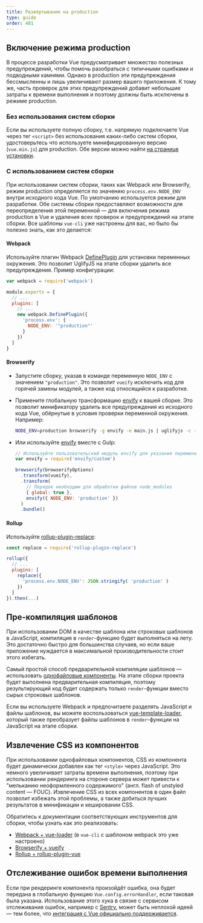 ```yaml
---
title: Развёртывание на production
type: guide
order: 401
---
```


## Включение режима production

В процессе разработки Vue предусматривает множество полезных предупреждений, чтобы помочь разобраться с типичными ошибками и подводными камнями. Однако в production эти предупреждения бессмысленны и лишь увеличивают размер вашего приложения. К тому же, часть проверок для этих предупреждений добавит небольшие затраты к времени выполнения и поэтому должны быть исключены в режиме production.

### Без использования систем сборки

Если вы используете полную сборку, т.е. напрямую подключаете Vue через тег `<script>` без использования каких-либо систем сборки, удостоверьтесь что используете минифицированную версию (`vue.min.js`) для production. Обе версии можно найти [на странице установки](installation.html#Подключение-через-lt-script-gt).

### С использованием систем сборки

При использовании систем сборки, таких как Webpack или Browserify, режим production определяется по значению `process.env.NODE_ENV` внутри исходного кода Vue. По умолчанию используется режим для разработки. Обе системы сборки предоставляют возможности для переопределения этой переменной — для включения режима production в Vue и удаления всех проверок и предупреждений на этапе сборки. Все шаблоны `vue-cli` уже настроены для вас, но было бы полезно знать, как это делается:

#### Webpack

Используйте плагин Webpack [DefinePlugin](https://webpack.js.org/plugins/define-plugin/) для установки переменных окружения. Это позволит UglifyJS на этапе сборки удалить все предупреждения. Пример конфигурации:

``` js
var webpack = require('webpack')

module.exports = {
  // ...
  plugins: [
    // ...
    new webpack.DefinePlugin({
      'process.env': {
        NODE_ENV: '"production"'
      }
    })
  ]
}
```

#### Browserify

- Запустите сборку, указав в команде переменную `NODE_ENV` с значением `"production"`. Это позволит `vueify` исключить код для горячей замены модулей, а также код относящийся к разработке.

- Примените глобальную трансформацию [envify](https://github.com/hughsk/envify) к вашей сборке. Это позволит минификатору удалить все предупреждения из исходного кода Vue, обёрнутые в условия проверки переменной окружения. Например:

  ``` bash
  NODE_ENV=production browserify -g envify -e main.js | uglifyjs -c -m > build.js
  ```

- Или используйте [envify](https://github.com/hughsk/envify) вместе с Gulp:

  ``` js
  // Используйте пользовательский модуль envify для указания переменных окружения
  var envify = require('envify/custom')

  browserify(browserifyOptions)
    .transform(vueify),
    .transform(
      // Порядок необходим для обработки файлов node_modules
      { global: true },
      envify({ NODE_ENV: 'production' })
    )
    .bundle()
  ```

#### Rollup

Используйте [rollup-plugin-replace](https://github.com/rollup/rollup-plugin-replace):

``` js
const replace = require('rollup-plugin-replace')

rollup({
  // ...
  plugins: [
    replace({
      'process.env.NODE_ENV': JSON.stringify( 'production' )
    })
  ]
}).then(...)
```

## Пре-компиляция шаблонов

При использовании DOM в качестве шаблона или строковых шаблонов в JavaScript, компиляция в `render`-функцию будет выполняться на лету. Это достаточно быстро для большинства случаев, но если ваше приложение нуждается в максимальной производительности стоит этого избегать.

Самый простой способ предварительной компиляции шаблонов — использовать [однофайловые компоненты](single-file-components.html). На этапе сборки проекта будет выполнена предварительная компиляция, поэтому результирующий код будет содержать только `render`-функции вместо сырых строковых шаблонов.

Если вы используете Webpack и предпочитаете разделять JavaScript и файлы шаблонов, вы можете воспользоваться [vue-template-loader](https://github.com/ktsn/vue-template-loader), который также преобразует файлы шаблонов в `render`-функции на JavaScript на этапе сборки.

## Извлечение CSS из компонентов

При использовании однофайловых компонентов, CSS из компонента будет динамически добавлен как тег `<style>` через JavaScript. Это немного увеличивает затраты времени выполнения, поэтому при использовании рендеринга на стороне сервера может привести к "мельканию неоформленного содержимого" (англ. flash of unstyled content — FOUC). Извлечение CSS из всех компонентов в один файл позволит избежать этой проблемы, а также добиться лучших результатов в минификации и кешировании CSS.

Обратитесь к документации соответствующих инструментов для сборки, чтобы узнать как это реализовать:

- [Webpack + vue-loader](https://vue-loader.vuejs.org/ru/configurations/extract-css.html) (в `vue-cli` с шаблоном webpack это уже настроено)
- [Browserify + vueify](https://github.com/vuejs/vueify#css-extraction)
- [Rollup + rollup-plugin-vue](https://vuejs.github.io/rollup-plugin-vue/#/en/2.3/?id=custom-handler)

## Отслеживание ошибок времени выполнения

Если при рендеринге компонента произойдёт ошибка, она будет передана в глобальную функцию `Vue.config.errorHandler`, если таковая была указана. Использование этого хука в связке с сервисом отслеживания ошибок, например с [Sentry](https://sentry.io), может быть неплохой идеей — тем более, что [интеграция с Vue официально поддерживается](https://sentry.io/for/vue/).
